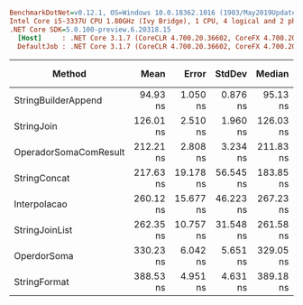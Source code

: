 ``` ini

BenchmarkDotNet=v0.12.1, OS=Windows 10.0.18362.1016 (1903/May2019Update/19H1)
Intel Core i5-3337U CPU 1.80GHz (Ivy Bridge), 1 CPU, 4 logical and 2 physical cores
.NET Core SDK=5.0.100-preview.6.20318.15
  [Host]     : .NET Core 3.1.7 (CoreCLR 4.700.20.36602, CoreFX 4.700.20.37001), X64 RyuJIT  [AttachedDebugger]
  DefaultJob : .NET Core 3.1.7 (CoreCLR 4.700.20.36602, CoreFX 4.700.20.37001), X64 RyuJIT


```
|                Method |      Mean |     Error |    StdDev |    Median | Rank |  Gen 0 | Gen 1 | Gen 2 | Allocated |
|---------------------- |----------:|----------:|----------:|----------:|-----:|-------:|------:|------:|----------:|
|   StringBuilderAppend |  94.93 ns |  1.050 ns |  0.876 ns |  95.13 ns |    1 | 0.0918 |     - |     - |     144 B |
|            StringJoin | 126.01 ns |  2.510 ns |  1.960 ns | 126.03 ns |    2 | 0.0663 |     - |     - |     104 B |
| OperadorSomaComResult | 212.21 ns |  2.808 ns |  3.234 ns | 211.83 ns |    3 | 0.1223 |     - |     - |     192 B |
|          StringConcat | 217.63 ns | 19.178 ns | 56.545 ns | 183.85 ns |    4 | 0.0863 |     - |     - |     136 B |
|          Interpolacao | 260.12 ns | 15.677 ns | 46.223 ns | 267.23 ns |    5 | 0.0863 |     - |     - |     136 B |
|        StringJoinList | 262.35 ns | 10.757 ns | 31.548 ns | 261.58 ns |    5 | 0.0508 |     - |     - |      80 B |
|           OperdorSoma | 330.23 ns |  6.042 ns |  5.651 ns | 329.05 ns |    6 | 0.0863 |     - |     - |     136 B |
|          StringFormat | 388.53 ns |  4.951 ns |  4.631 ns | 389.18 ns |    7 | 0.0663 |     - |     - |     104 B |

